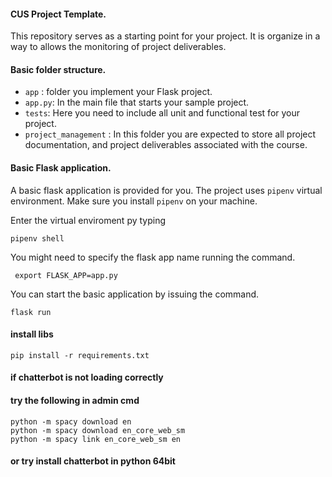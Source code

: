 #### CUS Project Template.
This repository serves as a starting point for your project. It is organize  in a way to allows the monitoring of project deliverables.

#### Basic folder structure.
- `app` : folder you implement your Flask project.
- `app.py`: In the main file that starts your sample project.
- `tests`: Here you need to include all unit and functional test for your project.
- `project_management` : In this folder you are expected to store all project documentation, and project deliverables associated with the course.

#### Basic Flask application.

A basic flask application is provided for you. The project uses `pipenv` virtual environment. Make sure you install `pipenv` on your machine.

Enter the virtual enviroment py typing

```shell
pipenv shell
```
You might need to specify the flask app name running the command.
```shell  
 export FLASK_APP=app.py
```
You can start the basic application by issuing the command.

```shell
flask run
```

#### install libs
```shell
pip install -r requirements.txt
```

#### if chatterbot is not loading correctly
#### try the following in admin cmd
```shell
python -m spacy download en
python -m spacy download en_core_web_sm
python -m spacy link en_core_web_sm en
```
#### or try install chatterbot in python 64bit
